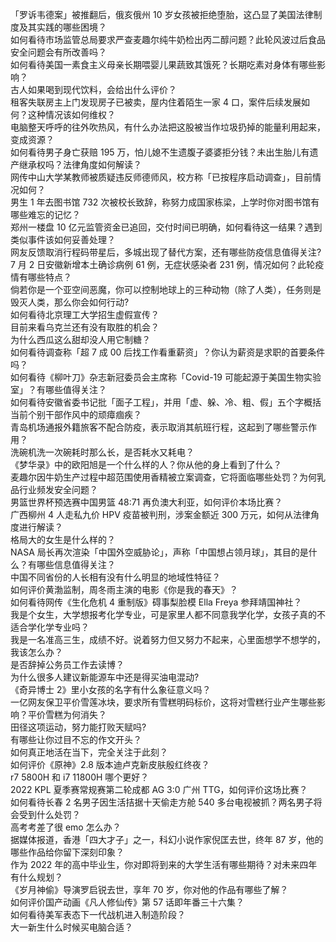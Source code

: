 「罗诉韦德案」被推翻后，俄亥俄州 10 岁女孩被拒绝堕胎，这凸显了美国法律制度及其实践的哪些困境？  
如何看待市场监管总局要求严查麦趣尔纯牛奶检出丙二醇问题？此轮风波过后食品安全问题会有所改善吗？  
如何看待美国一素食主义母亲长期喂婴儿果蔬致其饿死？长期吃素对身体有哪些影响？  
古人如果喝到现代饮料，会给出什么评价？  
租客失联房主上门发现房子已被卖，屋内住着陌生一家 4 口，案件后续发展如何？这种情况该如何维权？  
电脑整天呼呼的往外吹热风，有什么办法把这股被当作垃圾扔掉的能量利用起来，变成资源？  
如何看待男子身亡获赔 195 万，怕儿媳不生遗腹子婆婆拒分钱？未出生胎儿有遗产继承权吗？法律角度如何解读？  
网传中山大学某教师被质疑违反师德师风，校方称「已按程序启动调查」，目前情况如何？  
男生 1 年去图书馆 732 次被校长致辞，称努力成国家栋梁，上学时你对图书馆有哪些难忘的记忆？  
郑州一楼盘 10 亿元监管资金已追回，交付时间已明确，如何看待这一结果？遇到类似事件该如何妥善处理？  
网友反馈取消行程码带星后，多城出现了替代方案，还有哪些防疫信息值得关注?  
7 月 2 日安徽新增本土确诊病例 61 例，无症状感染者 231 例，情况如何？此轮疫情有哪些特点？  
倘若你是一个亚空间恶魔，你可以控制地球上的三种动物（除了人类），任务则是毁灭人类，那么你会如何行动?  
如何看待北京理工大学招生虚假宣传？  
目前来看乌克兰还有没有取胜的机会？  
为什么西瓜这么甜却没人用它制糖？  
如何看待调查称「超 7 成 00 后找工作看重薪资」？你认为薪资是求职的首要条件吗？  
如何看待《柳叶刀》杂志新冠委员会主席称「Covid-19 可能起源于美国生物实验室」？有哪些值得关注？  
如何看待安徽省委书记批「面子工程」，并用「虚、躲、冷、粗、假」五个字概括当前个别干部作风中的顽瘴痼疾？  
青岛机场通报外籍旅客不配合防疫，表示取消其航班行程，这起到了哪些警示作用？  
洗碗机洗一次碗耗时那么长，是否耗水又耗电？  
《梦华录》中的欧阳旭是一个什么样的人？你从他的身上看到了什么？  
麦趣尔因牛奶生产过程中超范围使用香精被立案调查，它将面临哪些处罚？为何乳品行业频发安全问题？  
男篮世界杯预选赛中国男篮 48:71 再负澳大利亚，如何评价本场比赛？  
广西柳州 4 人走私九价 HPV 疫苗被判刑，涉案金额近 300 万元，如何从法律角度进行解读？  
格局大的女生是什么样的？  
NASA 局长再次渲染「中国外空威胁论」，声称「中国想占领月球」，其目的是什么？有哪些信息值得关注？  
中国不同省份的人长相有没有什么明显的地域性特征？  
如何评价黄渤监制，周冬雨主演的电影《你是我的春天》？  
如何看待网传《生化危机 4 重制版》碍事梨脸模 Ella Freya 参拜靖国神社？  
我是个女生，大学想报考化学专业，可是家里人都不同意我学化学，女孩子真的不适合学化学专业吗？  
我是一名准高三生，成绩不好。说着努力但又努力不起来，心里面想学不想学的，我该怎么办？  
是否辞掉公务员工作去读博？  
为什么很多人建议新能源车中还是得买油电混动?  
《奇异博士 2》里小女孩的名字有什么象征意义吗？  
一亿网友保卫平价雪莲冰块，要求所有雪糕明码标价，这将对雪糕行业产生哪些影响？平价雪糕为何消失？  
田径这项运动，努力能打败天赋吗?  
有哪些让你过目不忘的作文开头？  
如何真正地活在当下，完全关注于此刻？  
如何评价《原神》2.8 版本迪卢克新皮肤殷红终夜？  
r7 5800H 和 i7 11800H 哪个更好？  
2022 KPL 夏季赛常规赛第二轮成都 AG 3:0 广州 TTG，如何评价这场比赛？  
如何看待长春 2 名男子因生活拮据十天偷走方舱 540 多台电视被抓？两名男子将会受到什么处罚？  
高考考差了很 emo 怎么办？  
据媒体报道，香港「四大才子」之一，科幻小说作家倪匡去世，终年 87 岁，他的哪些作品给你留下深刻印象？  
作为 2022 年的高中毕业生，你对即将到来的大学生活有哪些期待？对未来四年有什么规划？  
《岁月神偷》导演罗启锐去世，享年 70 岁，你对他的作品有哪些了解？  
如何评价国产动画《凡人修仙传》第 57 话即年番三十六集？  
如何看待美军表态下一代战机进入制造阶段？  
大一新生什么时候买电脑合适？  
